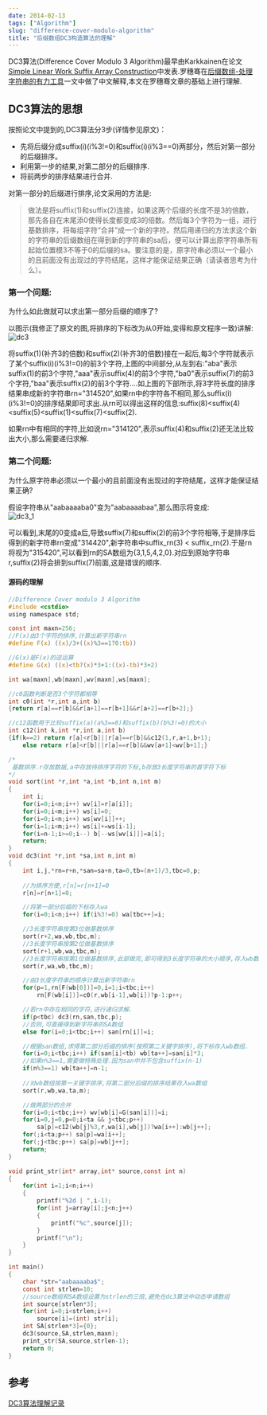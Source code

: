 ```yaml
---
date: 2014-02-13
tags: ["Algorithm"]
slug: "difference-cover-modulo-algorithm"
title: "后缀数组DC3构造算法的理解"
---
```




DC3算法(Difference Cover Modulo 3 Algorithm)最早由Karkkainen在论文[Simple Linear Work Suffix Array Construction](https://www.dropbox.com/s/d0sle7cssfx1l43/simple%20linear%20work%20su%EF%AC%83x%20array%20construction_dc3.pdf)中发表.罗穗骞在[后缀数组-处理字符串的有力工具](https://www.dropbox.com/s/lkh0ca0d55fl5g0/%E5%90%8E%E7%BC%80%E6%95%B0%E7%BB%84%E2%80%94%E2%80%94%E5%A4%84%E7%90%86%E5%AD%97%E7%AC%A6%E4%B8%B2%E7%9A%84%E6%9C%89%E5%8A%9B%E5%B7%A5%E5%85%B7.pdf)一文中做了中文解释,本文在罗穗骞文章的基础上进行理解.

## DC3算法的思想

按照论文中提到的,DC3算法分3步(详情参见原文)：

- 先将后缀分成suffix(i)(i%3!=0)和suffix(i)(i%3==0)两部分，然后对第一部分的后缀排序。
- 利用第一步的结果,对第二部分的后缀排序.
- 将前两步的排序结果进行合并.

对第一部分的后缀进行排序,论文采用的方法是:
>做法是将suffix(1)和suffix(2)连接，如果这两个后缀的长度不是3的倍数，那先各自在末尾添0使得长度都变成3的倍数。然后每3个字符为一组，进行基数排序，将每组字符“合并”成一个新的字符。然后用递归的方法求这个新的字符串的后缀数组在得到新的字符串的sa后，便可以计算出原字符串所有起始位置模3不等于0的后缀的sa。要注意的是，原字符串必须以一个最小的且前面没有出现过的字符结尾，这样才能保证结果正确（请读者思考为什么）。


### 第一个问题:
为什么如此做就可以求出第一部分后缀的顺序了?

以图示(我修正了原文的图,将排序的下标改为从0开始,变得和原文程序一致)讲解:  
![dc3][dc3-pic]

将suffix(1)(补齐3的倍数)和suffix(2)(补齐3的倍数)接在一起后,每3个字符就表示了某个suffix(i)(i%3!=0)的前3个字符,上图的中间部分,从左到右:"aba"表示suffix(1)的前3个字符,"aaa"表示suffix(4)的前3个字符,"ba0"表示suffix(7)的前3个字符,"baa"表示suffix(2)的前3个字符....如上图的下部所示,将3字符长度的排序结果串成新的字符串rn="314520",如果rn中的字符各不相同,那么suffix(i)(i%3!=0)的排序结果即可求出.从rn可以得出这样的信息:suffix(8)<suffix(4)<suffix(5)<suffix(1)<suffix(7)<suffix(2).

如果rn中有相同的字符,比如说rn="314120",表示suffix(4)和suffix(2)还无法比较出大小,那么需要递归求解.

### 第二个问题:
为什么原字符串必须以一个最小的且前面没有出现过的字符结尾，这样才能保证结果正确?

假设字符串从"aabaaaaba0"变为"aabaaaabaa",那么图示将变成:  
![dc3_1][dc3_1-pic]

可以看到,末尾的0变成a后,导致suffix(7)和suffix(2)的前3个字符相等,于是排序后得到的新字符串rn变成"314420",新字符串中suffix_rn(3) < suffix_rn(2).于是rn将视为"315420",可以看到rn的SA数组为{3,1,5,4,2,0}.对应到原始字符串r,suffix(2)将会排到suffix(7)前面,这是错误的顺序.

#### 源码的理解

```c
//Difference Cover modulo 3 Algorithm
#include <cstdio>
using namespace std;

const int maxn=256;
//F(x)由3个字符的排序,计算出新字符串rn
#define F(x) ((x)/3+((x)%3==1?0:tb))

//G(x)是F(x)的逆运算
#define G(x) ((x)<tb?(x)*3+1:((x)-tb)*3+2) 

int wa[maxn],wb[maxn],wv[maxn],ws[maxn]; 

//c0函数判断是否3个字符都相等
int c0(int *r,int a,int b) 
{return r[a]==r[b]&&r[a+1]==r[b+1]&&r[a+2]==r[b+2];} 

//c12函数用于比较suffix(a)(a%3==0)和suffix(b)(b%3!=0)的大小
int c12(int k,int *r,int a,int b) 
{if(k==2) return r[a]<r[b]||r[a]==r[b]&&c12(1,r,a+1,b+1); 
    else return r[a]<r[b]||r[a]==r[b]&&wv[a+1]<wv[b+1];} 

/*
 基数排序.r存放数据,a中存放待排序字符的下标,b存放3长度字符串的首字符下标
*/
void sort(int *r,int *a,int *b,int n,int m) 
{ 
    int i; 
    for(i=0;i<n;i++) wv[i]=r[a[i]]; 
    for(i=0;i<m;i++) ws[i]=0; 
    for(i=0;i<n;i++) ws[wv[i]]++; 
    for(i=1;i<m;i++) ws[i]+=ws[i-1]; 
    for(i=n-1;i>=0;i--) b[--ws[wv[i]]]=a[i]; 
    return; 
}
void dc3(int *r,int *sa,int n,int m)
{
    int i,j,*rn=r+n,*san=sa+n,ta=0,tb=(n+1)/3,tbc=0,p; 
    
    //为排序方便,r[n]=r[n+1]=0
    r[n]=r[n+1]=0; 

    //将第一部分后缀的下标存入wa
    for(i=0;i<n;i++) if(i%3!=0) wa[tbc++]=i; 

    //3长度字符串按第3位做基数排序
    sort(r+2,wa,wb,tbc,m); 
    //3长度字符串按第2位做基数排序
    sort(r+1,wb,wa,tbc,m); 
    //3长度字符串按第1位做基数排序,此部做完,即可得到3长度字符串的大小顺序,存入wb数组.
    sort(r,wa,wb,tbc,m); 

    //由3长度字符串的顺序计算出新字符串rn
    for(p=1,rn[F(wb[0])]=0,i=1;i<tbc;i++) 
        rn[F(wb[i])]=c0(r,wb[i-1],wb[i])?p-1:p++; 

    //若rn中存在相同的字符,进行递归求解.
    if(p<tbc) dc3(rn,san,tbc,p); 
    //否则,可直接得到新字符串的SA数组
    else for(i=0;i<tbc;i++) san[rn[i]]=i;

    //根据san数组,求得第二部分后缀的排序(按照第二关键字排序),将下标存入wb数组.
    for(i=0;i<tbc;i++) if(san[i]<tb) wb[ta++]=san[i]*3; 
    //如果n%3==1,需要做特殊处理.因为san中并不包含suffix(n-1)
    if(n%3==1) wb[ta++]=n-1; 
    
    //对wb数组按第一关键字排序,将第二部分后缀的排序结果存入wa数组
    sort(r,wb,wa,ta,m); 

    //做两部分的合并
    for(i=0;i<tbc;i++) wv[wb[i]=G(san[i])]=i; 
    for(i=0,j=0,p=0;i<ta && j<tbc;p++) 
        sa[p]=c12(wb[j]%3,r,wa[i],wb[j])?wa[i++]:wb[j++]; 
    for(;i<ta;p++) sa[p]=wa[i++]; 
    for(;j<tbc;p++) sa[p]=wb[j++]; 
    return; 
}

void print_str(int* array,int* source,const int n)
{
    for(int i=1;i<n;i++)
    {
        printf("%2d | ",i-1);
        for(int j=array[i];j<n;j++) 
        {
            printf("%c",source[j]);
        }
        printf("\n");
    }
}

int main()
{
    char *str="aabaaaaba$";
    const int strlen=10;
    //source数组和SA数组设置为strlen的三倍,避免在dc3算法中动态申请数组
    int source[strlen*3];
    for(int i=0;i<strlen;i++)
        source[i]=(int) str[i];
    int SA[strlen*3]={0};
    dc3(source,SA,strlen,maxn);
    print_str(SA,source,strlen-1);
    return 0;
}
```

## 参考
[DC3算法理解记录](http://blog.sina.com.cn/s/blog_79dfe12701017566.html)

<!--link-->
[dc3-pic]: /images/2014/dc3.jpg
[dc3_1-pic]: /images/2014/dc3_1.jpg

